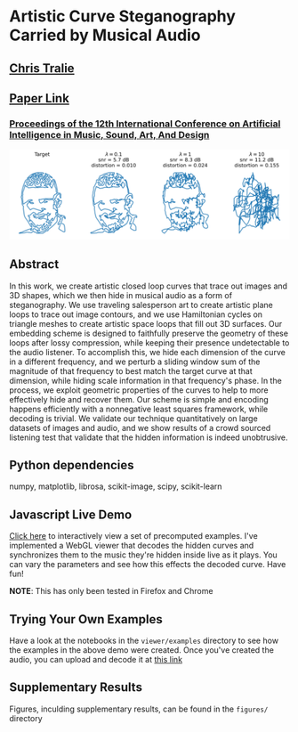 # Artistic Curve Steganography Carried by Musical Audio

## <a href = "https://www.ctralie.com">Chris Tralie</a>

## <a href = "https://arxiv.org/pdf/2301.12354.pdf">Paper Link</a>

### <a href = "https://www.evostar.org/2023/evomusart/">Proceedings of the 12th International Conference on Artificial Intelligence in Music, Sound, Art, And Design</a></h3>

<img src = "figures/LambdaEffect.svg">

## Abstract
  In this work, we create artistic closed loop curves that trace out images and 3D shapes, which we then hide in musical audio as a form of steganography.  We use traveling salesperson art to create artistic plane loops to trace out image contours, and we use Hamiltonian cycles on triangle meshes to create artistic space loops that fill out 3D surfaces. Our embedding scheme is designed to faithfully preserve the geometry of these loops after lossy compression, while keeping their presence undetectable to the audio listener. To accomplish this, we hide each dimension of the curve in a different frequency, and we perturb a sliding window sum of the magnitude of that frequency to best match the target curve at that dimension, while hiding scale information in that frequency's phase.  In the process, we exploit geometric properties of the curves to help to more effectively hide and recover them.  Our scheme is simple and encoding happens efficiently with a nonnegative least squares framework, while decoding is trivial.  We validate our technique quantitatively on large datasets of images and audio, and we show results of a crowd sourced listening test that validate that the hidden information is indeed unobtrusive.
  
## Python dependencies
numpy, matplotlib, librosa, scikit-image, scipy, scikit-learn
  
## Javascript Live Demo

<a href = "https://ctralie.github.io/AudioCurveSteganography/viewer/examples/">Click here</a> to interactively view a set of precomputed examples.  I've implemented a WebGL viewer that decodes the hidden curves and synchronizes them to the music they're hidden inside live as it plays.  You can vary the parameters and see how this effects the decoded curve.  Have fun!

<b>NOTE</b>: This has only been tested in Firefox and Chrome

## Trying Your Own Examples

Have a look at the notebooks in the <code>viewer/examples</code> directory to see how the examples in the above demo were created.  Once you've created the audio, you can upload and decode it at <a href = "https://ctralie.github.io/AudioCurveSteganography/viewer/viewer.html">this link</a>

## Supplementary Results

Figures, inculding supplementary results, can be found in the <code>figures/</code> directory
